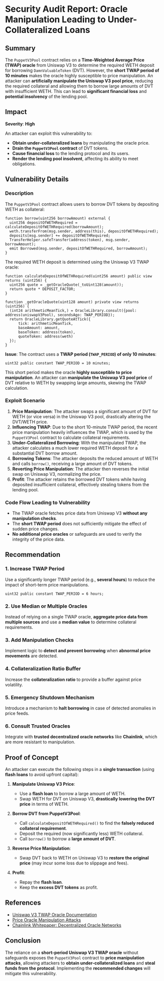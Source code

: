 # **Security Audit Report: Oracle Manipulation Leading to Under-Collateralized Loans**

## **Summary**

The `PuppetV3Pool` contract relies on a **Time-Weighted Average Price (TWAP) oracle** from Uniswap V3 to determine the required WETH deposit for borrowing `DamnValuableToken` (DVT). However, the **short TWAP period of 10 minutes** makes the oracle highly susceptible to price manipulation. An attacker can **artificially manipulate the Uniswap V3 pool price**, reducing the required collateral and allowing them to borrow large amounts of DVT with insufficient WETH. This can lead to **significant financial loss** and **potential insolvency** of the lending pool.

## **Impact**

**Severity**: **High**

An attacker can exploit this vulnerability to:
- **Obtain under-collateralized loans** by manipulating the oracle price.
- **Drain the `PuppetV3Pool` contract** of DVT tokens.
- **Cause financial loss** to the lending protocol and its users.
- **Render the lending pool insolvent**, affecting its ability to meet obligations.

## **Vulnerability Details**

### **Description**

The `PuppetV3Pool` contract allows users to borrow DVT tokens by depositing WETH as collateral:

```solidity
function borrow(uint256 borrowAmount) external {
  uint256 depositOfWETHRequired = calculateDepositOfWETHRequired(borrowAmount);
  weth.transferFrom(msg.sender, address(this), depositOfWETHRequired);
  deposits[msg.sender] += depositOfWETHRequired;
  TransferHelper.safeTransfer(address(token), msg.sender, borrowAmount);
  emit Borrowed(msg.sender, depositOfWETHRequired, borrowAmount);
}
```

The required WETH deposit is determined using the Uniswap V3 TWAP oracle:

```solidity
function calculateDepositOfWETHRequired(uint256 amount) public view returns (uint256) {
  uint256 quote = _getOracleQuote(_toUint128(amount));
  return quote * DEPOSIT_FACTOR;
}

function _getOracleQuote(uint128 amount) private view returns (uint256) {
  (int24 arithmeticMeanTick,) = OracleLibrary.consult({pool: address(uniswapV3Pool), secondsAgo: TWAP_PERIOD});
  return OracleLibrary.getQuoteAtTick({
      tick: arithmeticMeanTick,
      baseAmount: amount,
      baseToken: address(token),
      quoteToken: address(weth)
  });
}
```

**Issue**: The contract uses a **TWAP period (`TWAP_PERIOD`) of only 10 minutes**:

```solidity
uint32 public constant TWAP_PERIOD = 10 minutes;
```

This short period makes the oracle **highly susceptible to price manipulation**. An attacker can **manipulate the Uniswap V3 pool price** of DVT relative to WETH by swapping large amounts, skewing the TWAP calculation.

### **Exploit Scenario**

1. **Price Manipulation**: The attacker swaps a significant amount of DVT for WETH (or vice versa) in the Uniswap V3 pool, drastically altering the DVT/WETH price.
2. **Influencing TWAP**: Due to the short 10-minute TWAP period, the recent price manipulation heavily influences the TWAP, which is used by the `PuppetV3Pool` contract to calculate collateral requirements.
3. **Under-Collateralized Borrowing**: With the manipulated TWAP, the attacker calculates a much lower required WETH deposit for a substantial DVT borrow amount.
4. **Borrowing Tokens**: The attacker deposits the reduced amount of WETH and calls `borrow()`, receiving a large amount of DVT tokens.
5. **Reverting Price Manipulation**: The attacker then reverses the initial swap on Uniswap V3, normalizing the price.
6. **Profit**: The attacker retains the borrowed DVT tokens while having deposited insufficient collateral, effectively stealing tokens from the lending pool.

### **Code Flow Leading to Vulnerability**
- The TWAP oracle fetches price data from Uniswap V3 **without any manipulation checks**.
- The **short TWAP period** does not sufficiently mitigate the effect of sudden price changes.
- **No additional price oracles** or safeguards are used to verify the integrity of the price data.

## **Recommendation**

### **1. Increase TWAP Period**
Use a significantly longer TWAP period (e.g., **several hours**) to reduce the impact of short-term price manipulations.

```solidity
uint32 public constant TWAP_PERIOD = 6 hours;
```

### **2. Use Median or Multiple Oracles**
Instead of relying on a single TWAP oracle, **aggregate price data from multiple sources** and use a **median value** to determine collateral requirements.

### **3. Add Manipulation Checks**
Implement logic to **detect and prevent borrowing** when **abnormal price movements** are detected.

### **4. Collateralization Ratio Buffer**
Increase the **collateralization ratio** to provide a buffer against price volatility.

### **5. Emergency Shutdown Mechanism**
Introduce a mechanism to **halt borrowing** in case of detected anomalies in price feeds.

### **6. Consult Trusted Oracles**
Integrate with **trusted decentralized oracle networks** like **Chainlink**, which are more resistant to manipulation.

## **Proof of Concept**

An attacker can execute the following steps in a **single transaction** (using **flash loans** to avoid upfront capital):

1. **Manipulate Uniswap V3 Price**:
   - Use a **flash loan** to borrow a large amount of WETH.
   - Swap WETH for DVT on Uniswap V3, **drastically lowering the DVT price** in terms of WETH.

2. **Borrow DVT from PuppetV3Pool**:
   - Call `calculateDepositOfWETHRequired()` to find the **falsely reduced collateral requirement**.
   - Deposit the required (now significantly less) WETH collateral.
   - Call `borrow()` to borrow a **large amount of DVT**.

3. **Reverse Price Manipulation**:
   - Swap DVT back to WETH on Uniswap V3 to **restore the original price** (may incur some loss due to slippage and fees).

4. **Profit**:
   - Repay the **flash loan**.
   - Keep the **excess DVT tokens** as profit.

## **References**
- [Uniswap V3 TWAP Oracle Documentation](https://docs.uniswap.org/protocol/concepts/V3-overview/oracle)
- [Price Oracle Manipulation Attacks](https://blog.openzeppelin.com/oracle-manipulation/)
- [Chainlink Whitepaper: Decentralized Oracle Networks](https://research.chain.link/whitepaper-v2.pdf)

## **Conclusion**

The reliance on a **short-period Uniswap V3 TWAP oracle** without safeguards exposes the `PuppetV3Pool` contract to **price manipulation attacks**, allowing attackers to **obtain under-collateralized loans** and **steal funds from the protocol**. Implementing the **recommended changes** will mitigate this vulnerability.
